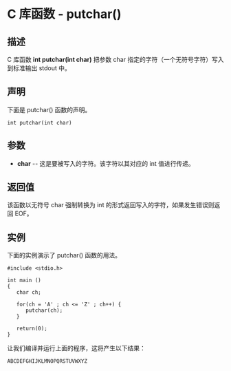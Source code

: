 
# C 库函数 - putchar()

  

## 描述

C 库函数 **int putchar(int char)** 把参数 char 指定的字符（一个无符号字符）写入到标准输出 stdout 中。

## 声明

下面是 putchar() 函数的声明。

```
int putchar(int char)

```

## 参数

*   **char** -- 这是要被写入的字符。该字符以其对应的 int 值进行传递。

## 返回值

该函数以无符号 char 强制转换为 int 的形式返回写入的字符，如果发生错误则返回 EOF。

## 实例

下面的实例演示了 putchar() 函数的用法。

```
#include <stdio.h>

int main ()
{
   char ch;

   for(ch = 'A' ; ch <= 'Z' ; ch++) {
      putchar(ch);
   }

   return(0);
}

```

让我们编译并运行上面的程序，这将产生以下结果：

```
ABCDEFGHIJKLMNOPQRSTUVWXYZ

```

  

